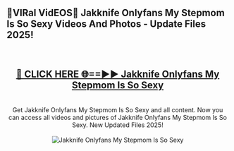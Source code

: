 <h2>🔴VIRal VidEOS🔴 Jakknife Onlyfans My Stepmom Is So Sexy Videos And Photos - Update Files 2025!</h2>
<br>
<div align="center">
<h2><a href="https://virallinks.top/odZfE0" rel="nofollow">🔴 CLICK HERE 🌐==►► Jakknife Onlyfans My Stepmom Is So Sexy</a></h2>
<br>
Get Jakknife Onlyfans My Stepmom Is So Sexy and all content. Now you can access all videos and pictures of Jakknife Onlyfans My Stepmom Is So Sexy. New Updated Files 2025!
<br>
<br>
<a href="https://virallinks.top/odZfE0" rel="nofollow" data-target="animated-image.originalLink"><img src="https://i.imgur.com/dJHk4Zq.gif)" alt="Jakknife Onlyfans My Stepmom Is So Sexy" style="max-width: 100%; display: inline-block;" data-target="animated-image.originalImage"></a>
</div>
<br>
